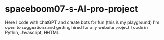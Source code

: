 # spaceboom07-s-AI-pro-project
Here I code with chatGPT and create bots for fun (this is my playground)
I'm open to suggestions and getting hired for any website project
I code in Pythin, Javascript, HHTML
